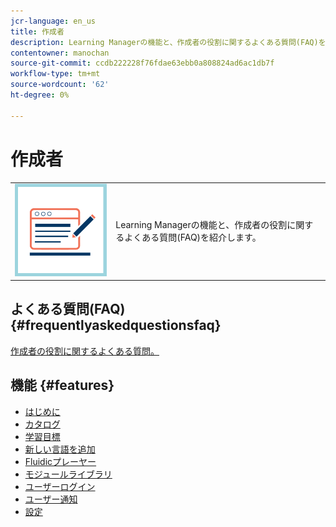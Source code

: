 ```yaml
---
jcr-language: en_us
title: 作成者
description: Learning Managerの機能と、作成者の役割に関するよくある質問(FAQ)を紹介します。
contentowner: manochan
source-git-commit: ccdb222228f76fdae63ebb0a808824ad6ac1db7f
workflow-type: tm+mt
source-wordcount: '62'
ht-degree: 0%

---
```




# 作成者

<table> 
 <tbody>
  <tr> 
   <td><img src="assets/authors2.png"></td> 
   <td><p>Learning Managerの機能と、作成者の役割に関するよくある質問(FAQ)を紹介します。 </p></td> 
  </tr> 
 </tbody>
</table>

## よくある質問(FAQ) {#frequentlyaskedquestionsfaq}

[作成者の役割に関するよくある質問。](authors/frequently-asked-questions-for-authors.md)

## 機能 {#features}

* [はじめに](authors/feature-summary/getting-started-author.md)
* [カタログ](authors/feature-summary/catalogs.md)
* [学習目標](authors/feature-summary/courses.md)
* [新しい言語を追加](authors/feature-summary/add-new-language-learning-objects.md)
* [Fluidicプレーヤー](authors/feature-summary/fluidic-player.md)
* [モジュールライブラリ](authors/feature-summary/module-library.md)
* [ユーザーログイン](authors/feature-summary/user-login.md)
* [ユーザー通知](authors/feature-summary/user-notifications.md)
* [設定](authors/feature-summary/settings.md)

